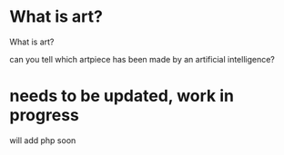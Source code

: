 # What is art?
What is art? 

can you tell which artpiece has been made by an artificial intelligence?


# needs to be updated, work in progress #

will add php soon 
